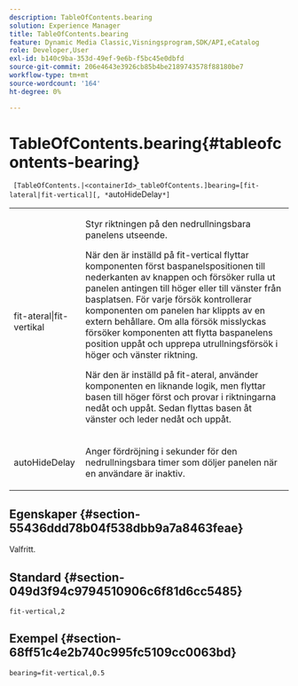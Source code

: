 ```yaml
---
description: TableOfContents.bearing
solution: Experience Manager
title: TableOfContents.bearing
feature: Dynamic Media Classic,Visningsprogram,SDK/API,eCatalog
role: Developer,User
exl-id: b140c9ba-353d-49ef-9e6b-f5bc45e0dbfd
source-git-commit: 206e4643e3926cb85b4be2189743578f88180be7
workflow-type: tm+mt
source-wordcount: '164'
ht-degree: 0%

---
```


# TableOfContents.bearing{#tableofcontents-bearing}

` [TableOfContents.|<containerId>_tableOfContents.]bearing=[fit-lateral|fit-vertical][, *`autoHideDelay`*]`

<table id="table_5151E6EA076C4AAD8D952A09E1F17C44"> 
 <tbody> 
  <tr> 
   <td> <p> <span class="codeph"> fit-ateral|fit-vertikal</span> </p> </td> 
   <td> <p> Styr riktningen på den nedrullningsbara panelens utseende. </p> <p>När den är inställd på <span class="codeph"> fit-vertical</span> flyttar komponenten först baspanelspositionen till nederkanten av knappen och försöker rulla ut panelen antingen till höger eller till vänster från basplatsen. För varje försök kontrollerar komponenten om panelen har klippts av en extern behållare. Om alla försök misslyckas försöker komponenten att flytta baspanelens position uppåt och upprepa utrullningsförsök i höger och vänster riktning. </p> <p>När den är inställd på <span class="codeph"> fit-ateral</span>, använder komponenten en liknande logik, men flyttar basen till höger först och provar i riktningarna nedåt och uppåt. Sedan flyttas basen åt vänster och leder nedåt och uppåt. </p> </td> 
  </tr> 
  <tr> 
   <td> <p> <span class="codeph"><span class="varname"> autoHideDelay</span></span> </p> </td> 
   <td> <p> Anger fördröjning i sekunder för den nedrullningsbara timer som döljer panelen när en användare är inaktiv. </p> </td> 
  </tr> 
 </tbody> 
</table>

## Egenskaper {#section-55436ddd78b04f538dbb9a7a8463feae}

Valfritt.

## Standard {#section-049d3f94c9794510906c6f81d6cc5485}

`fit-vertical,2`

## Exempel {#section-68ff51c4e2b740c995fc5109cc0063bd}

`bearing=fit-vertical,0.5`
